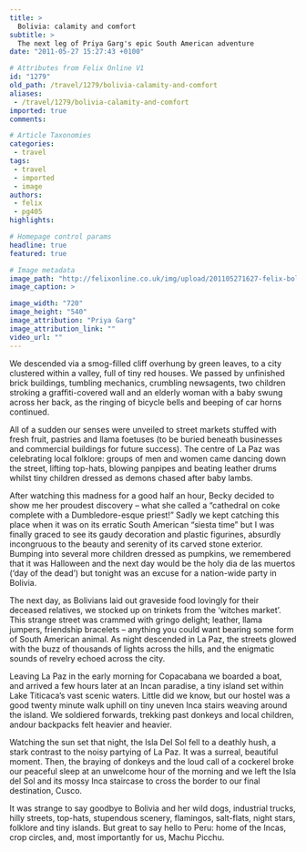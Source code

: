 ```yaml
---
title: >
  Bolivia: calamity and comfort
subtitle: >
  The next leg of Priya Garg's epic South American adventure
date: "2011-05-27 15:27:43 +0100"

# Attributes from Felix Online V1
id: "1279"
old_path: /travel/1279/bolivia-calamity-and-comfort
aliases:
 - /travel/1279/bolivia-calamity-and-comfort
imported: true
comments:

# Article Taxonomies
categories:
 - travel
tags:
 - travel
 - imported
 - image
authors:
 - felix
 - pg405
highlights:

# Homepage control params
headline: true
featured: true

# Image metadata
image_path: "http://felixonline.co.uk/img/upload/201105271627-felix-bolivian-dancers.jpg"
image_caption: >

image_width: "720"
image_height: "540"
image_attribution: "Priya Garg"
image_attribution_link: ""
video_url: ""
---
```


We descended via a smog-filled cliff overhung by green leaves, to a city clustered within a valley, full of tiny red houses. We passed by unfinished brick buildings, tumbling mechanics, crumbling newsagents, two children stroking a graffiti-covered wall and an elderly woman with a baby swung across her back, as the ringing of bicycle bells and beeping of car horns continued.

All of a sudden our senses were unveiled to street markets stuffed with fresh fruit, pastries and llama foetuses (to be buried beneath businesses and commercial buildings for future success). The centre of La Paz was celebrating local folklore: groups of men and women came dancing down the street, lifting top-hats, blowing panpipes and beating leather drums whilst tiny children dressed as demons chased after baby lambs.

After watching this madness for a good half an hour, Becky decided to show me her proudest discovery – what she called a “cathedral on coke complete with a Dumbledore-esque priest!” Sadly we kept catching this place when it was on its erratic South American “siesta time” but I was finally graced to see its gaudy decoration and plastic figurines, absurdly incongruous to the beauty and serenity of its carved stone exterior. Bumping into several more children dressed as pumpkins, we remembered that it was Halloween and the next day would be the holy dia de las muertos (‘day of the dead’) but tonight was an excuse for a nation-wide party in Bolivia.

The next day, as Bolivians laid out graveside food lovingly for their deceased relatives, we stocked up on trinkets from the ‘witches market’. This strange street was crammed with gringo delight; leather, llama jumpers, friendship bracelets – anything you could want bearing some form of South American animal. As night descended in La Paz, the streets glowed with the buzz of thousands of lights across the hills, and the enigmatic sounds of revelry echoed across the city.

Leaving La Paz in the early morning for Copacabana we boarded a boat, and arrived a few hours later at an Incan paradise, a tiny island set within Lake Titicaca’s vast scenic waters. Little did we know, but our hostel was a good twenty minute walk uphill on tiny uneven Inca stairs weaving around the island. We soldiered forwards, trekking past donkeys and local children, andour backpacks felt heavier and heavier.

Watching the sun set that night, the Isla Del Sol fell to a deathly hush, a stark contrast to the noisy partying of La Paz. It was a surreal, beautiful moment. Then, the braying of donkeys and the loud call of a cockerel broke our peaceful sleep at an unwelcome hour of the morning and we left the Isla del Sol and its mossy Inca staircase to cross the border to our final destination, Cusco.

It was strange to say goodbye to Bolivia and her wild dogs, industrial trucks, hilly streets, top-hats, stupendous scenery, flamingos, salt-flats, night stars, folklore and tiny islands. But great to say hello to Peru: home of the Incas, crop circles, and, most importantly for us, Machu Picchu.
